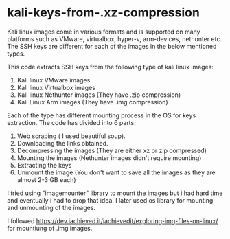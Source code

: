 # kali-keys-from-.xz-compression
Kali linux images come in various formats and is supported on many platforms such as VMware, virtualbox, hyper-v, arm-devices, nethunter etc.
The SSH keys are different for each of the images in the below mentioned types.

This code extracts SSH keys from the following type of kali linux images:
1. Kali linux VMware images
2. Kali linux Virtualbox images
3. Kali linux Nethunter images (They have .zip compression)
4. Kali Linux Arm images (They have .img compression)

Each of the type has different mounting process in the OS for keys extraction. 
The code has divided into 6 parts:
1. Web scraping ( I used beautiful soup).
2. Downloading the links obtained.
3. Decompressing the images (They are either xz or zip compressed)
4. Mounting the images (Nethunter images didn't require mounting)
5. Extracting the keys
6. Unmount the image (You don't want to save all the images as they are almost 2-3 GB each)

I tried using "imagemounter" library to mount the images but i had hard time and eventually i had to drop that idea. I later used os library for mounting and unmounting of the images.

I followed https://dev.iachieved.it/iachievedit/exploring-img-files-on-linux/ for mountiung of .img images. 
